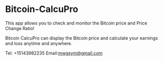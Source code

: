 # Bitcoin-CalcuPro

This app allows you to check and monitor the Bitcoin price and Price Change Ratio!

Bitcoin CalcuPro can display the Bitcoin price and calculate your earnings and loss anytime and anywhere.


Tel: +15143982235
Email:mwgsym@gmail.com
